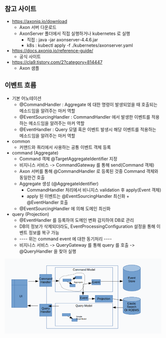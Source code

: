 ## 참고 사이트
* https://axoniq.io/download
    * Axon 서버 다운로드
    * AxonServer 폴더에서 직접 실행하거나 kubernetes 로 실행
        * 직접 : java -jar axonserver-4.4.6.jar
        * k8s : kubectl apply -f ./kubernetes/axonserver.yaml
* https://docs.axoniq.io/reference-guide/
    * 공식 사이트 
* https://cla9.tistory.com/2?category=814447
    * Axon 샘플

## 이벤트 흐름
* 기본 어노테이션 
    * @CommandHandler : Aggregate 에 대한 명령이 발생되었을 때 호출되는 메소드임을 알려주는 마커 역할
    * @EventSourcingHandler : CommandHandler 에서 발생한 이벤트를 적용하는 메소드임을 알려주는 마커 역할
    * @EventHandler : Query 모델 혹은 이벤트 발생시 해당 이벤트를 적용하는 메소드임을 알려주는 마커 역할
* common
    * 커맨드와 쿼리에서 사용하는 공통 이벤트 객체 등록
* command (Aggregate)
    * Command 객체 @TargetAggregateIdentifier 지정
    * 비지니스 서비스 -> CommandGateway 를 통해 send(Command 객체)
    * Axon 서버를 통해 @CommandHandler 로 등록된 것중 Command 객체와 동일한건 호출
    * Aggregate 생성 (@AggregateIdentifier)
        * CommandHandler 처리에서 비니지스 validation 후 apply(Event 객체)
        * apply 된 이벤트는 @EventSourcingHandler 최신화 + @EventHandler 호출
    * @EventSourcingHandler 에 의해 도메인 최신화
* query (Projection)
    * @EventHandler 를 등록하여 도메인 변화 감지하여 DB로 관리
    * DB의 정보가 삭제되더라도, EventProcessingConfiguration 설정을 통해 이벤트 정보를 복구 가능
    * ---- 위는 command event 에 대한 동기처리 ----
    * 비지니스 서비스 -> QueryGateway 를 통해 query 를 호출 -> @QueryHandler 을 찾아 실행
    
![](./EventSourced.png)
    
        